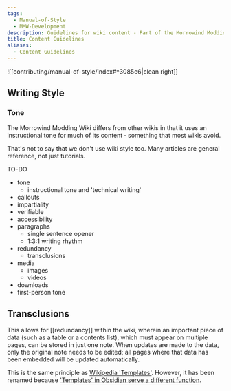 ```yaml
---
tags:
  - Manual-of-Style
  - MMW-Development
description: Guidelines for wiki content - Part of the Morrowind Modding Wiki Manual of Style
title: Content Guidelines
aliases:
  - Content Guidelines
---
```


![[contributing/manual-of-style/index#^3085e6|clean right]]

## Writing Style

### Tone

The Morrowind Modding Wiki differs from other wikis in that it uses an instructional tone for much of its content ‐ something that most wikis avoid. 

That's not to say that we don't use wiki style too. Many articles are general reference, not just tutorials.

TO-DO

- tone
	- instructional tone and 'technical writing'
- callouts
- impartiality
- verifiable
- accessibility
- paragraphs
	- single sentence opener
	- 1:3:1 writing rhythm
- redundancy
	- transclusions
- media
	- images
	- videos
- downloads
- first-person tone

## Transclusions

This allows for [[redundancy]] within the wiki, wherein an important piece of data (such as a table or a contents list), which must appear on multiple pages, can be stored in just one note. When updates are made to the data, only the original note needs to be edited; all pages where that data has been embedded will be updated automatically. 

This is the same principle as [Wikipedia 'Templates'](https://en.wikipedia.org/wiki/Wikipedia:Templates). However, it has been renamed because ['Templates' in Obsidian serve a different function](https://help.obsidian.md/Plugins/Templates).